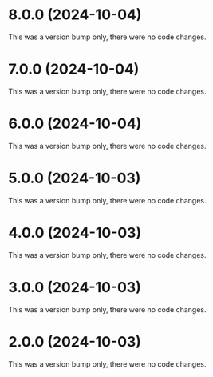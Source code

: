 # 8.0.0 (2024-10-04)

This was a version bump only, there were no code changes.

# 7.0.0 (2024-10-04)

This was a version bump only, there were no code changes.

# 6.0.0 (2024-10-04)

This was a version bump only, there were no code changes.

# 5.0.0 (2024-10-03)

This was a version bump only, there were no code changes.

# 4.0.0 (2024-10-03)

This was a version bump only, there were no code changes.

# 3.0.0 (2024-10-03)

This was a version bump only, there were no code changes.

# 2.0.0 (2024-10-03)

This was a version bump only, there were no code changes.